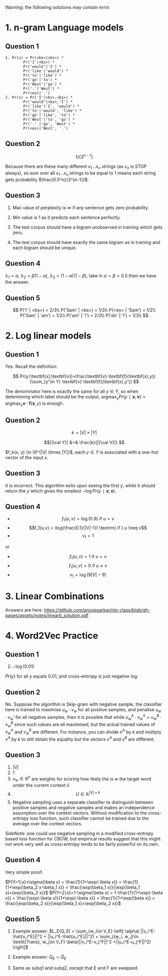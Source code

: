 Warning: the following solutions may contain error.

# 1. n-gram Language models

## Question 1

    1. Pr(s) = Pr(<bs>|<bs>) *   
            Pr('I'|<bs>) *   
            Pr('would'|'I') *   
            Pr('like'|'would') *   
            Pr('to'|'like') *   
            Pr('go'|'to') *   
            Pr('West'|'go') *   
            Pr('.'|'West') *   
            Pr(<es>|'.') 
    2. Pr(s) = Pr('I'|<bs>,<bs>) *   
            Pr('would'|<bs>,'I') *   
            Pr('like'|'I', 'would') *   
            Pr('to'|'would', 'like') *   
            Pr('go'|'like', 'to') *   
            Pr('West'|'to', 'go') *   
            Pr('.' |'go', 'West') *   
            Pr(<es>|'West', '.')

## Question 2
$$
1/(3^{n-1})
$$

Because there are these many different $x_1 ... x_n$ strings (as $x_n$ is STOP always), so sum over all $x_1 ... x_n$ strings to be equal to $1$ means each string gets probability $\frac{0.5^n}{3^{n-1}}$.

## Question 3
1. Max value of perplexity is $\infty$ if any sentence gets zero probability.

2. Min value is 1 as it predicts each sentence perfectly.

3. The test corpus should have a bigram unobserved in training which gets zero.

4. The test corpus should have exactly the same bigram as in training and each bigram should be unique.

## Question 4

$\lambda_1 = \alpha$, $\lambda_2 = \beta(1 - \alpha)$, $\lambda_3 = (1-\alpha)(1-\beta)$, take in $\alpha=\beta=0.5$ then we have the answer.

## Question 5

$$
P('I' | <bs>) = 2/3\\
P('Sam' | <bs>) = 1/3\\
P(<es> | 'Sam') = 1/2\\
P('Sam' | 'am') = 1/2\\
P('am' | 'I') = 2/3\\
P('do' | 'I') = 1/3\\
$$

# 2. Log linear models

## Question 1
Yes. Recall the definition:

$$
Pr(y∣\textbf{x};\textbf{v})=\frac{\textbf{v}⋅\textbf{f}(\textbf{x},y)}{\sum_{y'\in Y} \textbf{v}⋅\textbf{f}(\textbf{x},y')}
$$

The denominator here is exactly the same for all $y \in Y$, so when determining which label should be the output, $\textrm{argmax}_y Pr(y∣\textbf{x};\textbf{v}) = \textrm{argmax}_y \textbf{v}⋅\textbf{f}(\textbf{x},y)$ is enough.

## Question 2

$$k = |V| \times |Y|$$

$$|{\cal Y}| &=& \frac{k}{|{\cal V}|} $$

$f_k(x, y) \in \R^{|V| \times |Y|}$, each $y \in Y$ is associated with a one-hot vector of the input $x$.

## Question 3

It is incorrect. This algorithm exits upon seeing the first $y$, while it should return the $y$ which gives the smallest $−\log Pr(y∣\textbf{x};\textbf{v})$.

## Question 4

* $$f_1(u,v) = \log(0.9) \textrm{ if } u=v$$
* $$f_1(u,v) = \log(\frac{0.1}{|V|-1}) \textrm{ if } u \neq v$$
* $$v_1 = 1$$

or

* $$f_1(u,v) = 1 \textrm{ if } u=v$$
* $$f_1(u,v) = 0 \textrm{ if } u \neq v$$
* $$v_1 = \log(9|V|-9) $$


# 3. Linear Combinations

Answers are here: https://github.com/anoopsarkar/nlp-class/blob/gh-pages/assets/notes/linearb_solution.pdf

# 4. Word2Vec Practice

## Question 1

2. $-\log(0.01)$

$Pr(y)$ for all $y$ equals 0.01, and cross-entropy is just negative log.

## Question 2
No. Suppose the algorithm is Skip-gram with negative sample, the classifier here is trained to maximise $u_w \cdot v_w$ for all positive samples, and penalise $u_w \cdot v_w'$ for all negative samples, then it is possible that while $u^A_w⋅v^A_w=u^B_w⋅v^B_w$ since such values are all maximised, but the actual trained values of $v_w^A$ and $v_w^B$ are different. For instance, you can divide $u^A$ by $k$ and multiply $v^A$ by $k$ to still obtain the equality but the vectors $v^A$ and $v^B$ are different. 

## Question 3
1. |V|
2. 1
3. $u_w \in \mathbb{R}^k$ are weights for scoring how likely the is $w$ the target word under the current context $\hat{v}$ 
4. $$U \in \mathbb{R}^{|V| \times k}$$
5. Negative sampling uses a separate classifier to distinguish between positive samples and negative samples and makes an independence assumption over the context vectors. Without modification to the cross-entropy loss function, such classifier cannot be trained due to the average over the context vectors.

SideNote: one could use negative sampling in a modified cross-entropy based loss function for CBOW, but empirical results suggest that this might not work very well as cross-entropy tends to be fairly powerful on its own.

## Question 4

Very simple proof.

$P(Y=1∣x)=\sigma(\beta x)  = \frac{1}{1+\exp(-\beta x)} = \frac{1}{1+\exp(\beta_2 x-\beta_1 x)} = \frac{\exp(\beta_1 x)}{\exp(\beta_1 x)+\exp(\beta_2 x)}$
$P(Y=2∣x)=1-\sigma(\beta x)  = 1-\frac{1}{1+\exp(-\beta x)} = \frac{\exp(-\beta x)}{1+\exp(-\beta x)} = \frac{1}{1+\exp(\beta x)} = \frac{\exp(\beta_2 x)}{\exp(\beta_1 x)+\exp(\beta_2 x)}$

## Question 5

1. Example answer:
$L_E(Q_E) = \sum_{w_i\in V_E} \left[ \alpha( ||v_i^E-\hat{v_i^E}||^2 + ||u_i^E-\hat{u_i^E}||^2) + \sum_{(w_i, w_j)\in \textit{Trans}, w_j\in V_F} \beta(||v_i^E-v_j^F||^2  +||u_i^E-u_j^F||^2) \right]$

2. Example answer:
$Q_E = \hat{Q}_E$

3. Same as subq1 and subq2, except that E and F are swapped.
